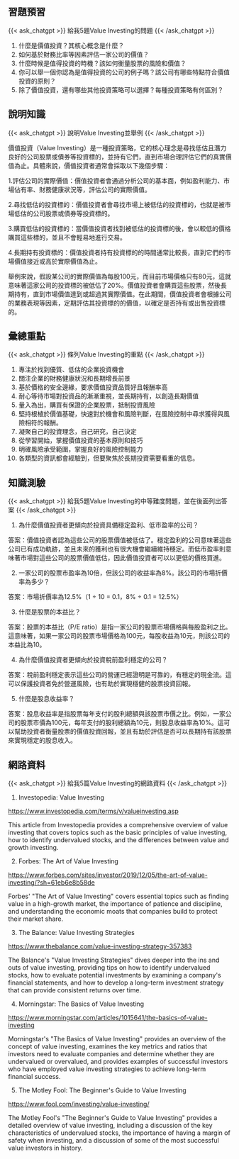 ## 習題預習
{{< ask_chatgpt >}}
給我5題Value Investing的問題
{{< /ask_chatgpt >}}

1. 什麼是價值投資？其核心概念是什麼？
2. 如何基於財務比率等因素評估一家公司的價值？
3. 什麼時候是值得投資的時機？該如何衡量股票的風險和價值？
4. 你可以舉一個你認為是值得投資的公司的例子嗎？該公司有哪些特點符合價值投資的原則？
5. 除了價值投資，還有哪些其他投資策略可以選擇？每種投資策略有何區別？   

## 說明知識
{{< ask_chatgpt >}}
說明Value Investing並舉例
{{< /ask_chatgpt >}}



價值投資（Value Investing）是一種投資策略，它的核心理念是尋找低估且潛力良好的公司股票或債券等投資標的，並持有它們，直到市場合理評估它們的真實價值為止。具體來說，價值投資者通常會採取以下幾個步驟：

1.評估公司的實際價值：價值投資者會通過分析公司的基本面，例如盈利能力、市場佔有率、財務健康狀況等，評估公司的實際價值。

2.尋找低估的投資標的：價值投資者會尋找市場上被低估的投資標的，也就是被市場低估的公司股票或債券等投資標的。

3.購買低估的投資標的：當價值投資者找到被低估的投資標的後，會以較低的價格購買這些標的，並且不會輕易地進行交易。

4.長期持有投資標的：價值投資者持有投資標的的時間通常比較長，直到它們的市場價值接近或高於實際價值為止。

舉例來說，假設某公司的實際價值為每股100元，而目前市場價格只有80元，這就意味著這家公司的投資標的被低估了20%。價值投資者會購買這些股票，然後長期持有，直到市場價值達到或超過其實際價值。在此期間，價值投資者會根據公司的業務表現等因素，定期評估其投資標的的價值，以確定是否持有或出售投資標的。   

## 彙總重點
{{< ask_chatgpt >}}
條列Value Investing的重點
{{< /ask_chatgpt >}}



1. 專注於找到優質、低估的企業投資機會
2. 關注企業的財務健康狀況和長期增長前景
3. 基於價格的安全邊緣，要求價值投資品質好且報酬率高
4. 耐心等待市場對投資品的漸漸重視，並長期持有，以創造長期價值
5. 量入為出，購買有保證的企業股票，抵制投資風險 
6. 堅持根植於價值基礎，快速對於機會和風險判斷，在風險控制中尋求獲得與風險相符的報酬。
7. 凝聚自己的投資理念，自己研究，自己決定
8. 從學習開始，掌握價值投資的基本原則和技巧
9. 明確風險承受範圍，掌握良好的風險控制能力 
10. 各類型的資訊都會經驗到，但要聚焦於長期投資需要看重的信息。   

## 知識測驗
{{< ask_chatgpt >}}
給我5題Value Investing的中等難度問題，並在後面列出答案
{{< /ask_chatgpt >}}



1. 為什麼價值投資者更傾向於投資具備穩定盈利、低市盈率的公司？

答案：價值投資者認為這些公司的股票價值被低估了。穩定盈利的公司意味著這些公司已有成功軌跡，並且未來的獲利也有很大機會繼續維持穩定。而低市盈率則意味著市場對這些公司的股票價值低估，因此價值投資者可以以更低的價格買進。

2. 一家公司的股票市盈率為10倍，但該公司的收益率為8%。該公司的市場折價率為多少？

答案：市場折價率為12.5%（1 ÷ 10 = 0.1，8% ÷ 0.1 = 12.5%）

3. 什麼是股票的本益比？

答案：股票的本益比（P/E ratio）是指一家公司的股票市場價格與每股盈利之比。這意味著，如果一家公司的股票市場價格為100元，每股收益為10元，則該公司的本益比為10。

4. 為什麼價值投資者更傾向於投資稅前盈利穩定的公司？

答案：稅前盈利穩定表示這些公司的營運已經證明是可靠的，有穩定的現金流。這可以保護投資者免於營運風險，也有助於實現穩健的股票投資回報。

5. 什麼是股息收益率？

答案：股息收益率是指股票每年支付的股利總額與該股票市價之比。例如，一家公司的股票市價為100元，每年支付的股利總額為10元，則股息收益率為10%。這可以幫助投資者衡量股票的價值投資回報，並且有助於評估是否可以長期持有該股票來實現穩定的股息收入。   

## 網路資料
{{< ask_chatgpt >}}
給我5篇Value Investing的網路資料
{{< /ask_chatgpt >}}



1. Investopedia: Value Investing

https://www.investopedia.com/terms/v/valueinvesting.asp

This article from Investopedia provides a comprehensive overview of value investing that covers topics such as the basic principles of value investing, how to identify undervalued stocks, and the differences between value and growth investing.

2. Forbes: The Art of Value Investing

https://www.forbes.com/sites/investor/2019/12/05/the-art-of-value-investing/?sh=61eb6e8b58de

Forbes' "The Art of Value Investing" covers essential topics such as finding value in a high-growth market, the importance of patience and discipline, and understanding the economic moats that companies build to protect their market share.

3. The Balance: Value Investing Strategies

https://www.thebalance.com/value-investing-strategy-357383

The Balance's "Value Investing Strategies" dives deeper into the ins and outs of value investing, providing tips on how to identify undervalued stocks, how to evaluate potential investments by examining a company's financial statements, and how to develop a long-term investment strategy that can provide consistent returns over time.

4. Morningstar: The Basics of Value Investing

https://www.morningstar.com/articles/1015641/the-basics-of-value-investing

Morningstar's "The Basics of Value Investing" provides an overview of the concept of value investing, examines the key metrics and ratios that investors need to evaluate companies and determine whether they are undervalued or overvalued, and provides examples of successful investors who have employed value investing strategies to achieve long-term financial success.

5. The Motley Fool: The Beginner's Guide to Value Investing

https://www.fool.com/investing/value-investing/

The Motley Fool's "The Beginner's Guide to Value Investing" provides a detailed overview of value investing, including a discussion of the key characteristics of undervalued stocks, the importance of having a margin of safety when investing, and a discussion of some of the most successful value investors in history.   

